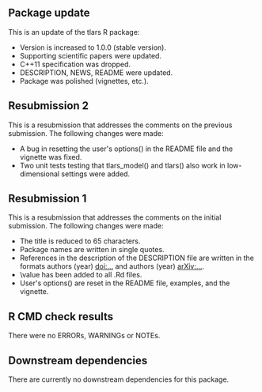 ## Package update
This is an update of the tlars R package:

  * Version is increased to 1.0.0 (stable version).
  * Supporting scientific papers were updated.
  * C++11 specification was dropped.
  * DESCRIPTION, NEWS, README were updated.
  * Package was polished (vignettes, etc.).
  

## Resubmission 2
This is a resubmission that addresses the comments on the previous submission. The following changes were made:

 * A bug in resetting the user's options() in the README file and the vignette was fixed.
 * Two unit tests testing that tlars_model() and tlars() also work in low-dimensional settings were added.
 
## Resubmission 1
This is a resubmission that addresses the comments on the initial submission. The following changes were made:

 * The title is reduced to 65 characters.
 * Package names are written in single quotes.
 * References in the description of the DESCRIPTION file are written in the formats authors (year) <doi:...> and authors (year) <arXiv:...>.
 * \value has been added to all .Rd files.
 * User's options() are reset in the README file, examples, and the vignette.

## R CMD check results
There were no ERRORs, WARNINGs or NOTEs.

## Downstream dependencies
There are currently no downstream dependencies for this package.

